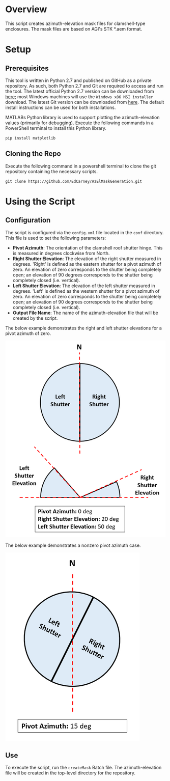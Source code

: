 # Overview
This script creates azimuth-elevation mask files for clamshell-type enclosures. The mask files are based on AGI's STK *.aem format.

# Setup
## Prerequisites
This tool is written in Python 2.7 and published on GitHub as a private repository. As such, both Python 2.7 and Git are required to access and run the tool. The latest official Python 2.7 version can be downloaded from [here](https://www.python.org/downloads/release/python-2717/ "Python"); most Windows machines will use the `Windows x86 MSI installer` download. The latest Git version can be downloaded from [here](https://git-scm.com/downloads "Git"). The default install instructions can be used for both installations.

MATLABs Python library is used to support plotting the azimuth-elevation values (primarily for debugging). Execute the following commands in a PowerShell terminal to install this Python library.
```
pip install matplotlib
```

## Cloning the Repo
Execute the following command in a powershell terminal to clone the git repository containing the necessary scripts.
```
git clone https://github.com/EdCarney/AzElMaskGeneration.git
```

# Using the Script
## Configuration
The script is configured via the `config.xml` file located in the `conf` directory. This file is used to set the following parameters:
* **Pivot Azimuth**: The orientation of the clamshell roof shutter hinge. This is measured in degrees clockwise from North.
* **Right Shutter Elevation**: The elevation of the right shutter measured in degrees. 'Right' is defined as the eastern shutter for a pivot azimuth of zero. An elevation of zero corresponds to the shutter being completely open; an elevation of 90 degrees corresponds to the shutter being completely closed (i.e. vertical).
* **Left Shutter Elevation**: The elevation of the left shutter measured in degrees. 'Left' is defined as the western shutter for a pivot azimuth of zero. An elevation of zero corresponds to the shutter being completely open; an elevation of 90 degrees corresponds to the shutter being completely closed (i.e. vertical).
* **Output File Name**: The name of the azimuth-elevation file that will be created by the script.

The below example demonstrates the right and left shutter elevations for a pivot azimuth of zero. 

![Zero Pivot Angle Example -thumbnail][zero_pivot_angle]

The below example demonstrates a nonzero pivot azimuth case. 

![Non-Zero Pivot Angle Example][nonzero_pivot_angle]

## Use
To execute the script, run the `createMask` Batch file. The azimuth-elevation file will be created in the top-level directory for the repository.


[zero_pivot_angle]: images\zero_pivot_angle.png#thumbnail "Zero Pivot Angle"
[nonzero_pivot_angle]: images\nonzero_pivot_angle.png "Non-Zero Pivot Angle"
